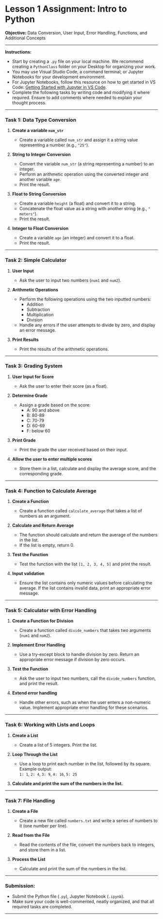 # Lesson 1 Assignment: Intro to Python  
**Objective:** Data Conversion, User Input, Error Handling, Functions, and Additional Concepts

---

**Instructions:**  
- Start by creating a `.py` file on your local machine. We recommend creating a `PythonClass` folder on your Desktop for organizing your work.
- You may use Visual Studio Code, a command terminal, or Jupyter Notebooks for your development environment.
- For Jupyter Notebooks, follow this resource on how to get started in VS Code: [Getting Started with Jupyter in VS Code](https://code.visualstudio.com/docs/datascience/jupyter-notebooks).
- Complete the following tasks by writing code and modifying it where required. Ensure to add comments where needed to explain your thought process.

---

### Task 1: Data Type Conversion

1. **Create a variable `num_str`**  
    - Create a variable called `num_str` and assign it a string value representing a number (e.g., `"25"`).

2. **String to Integer Conversion**  
    - Convert the variable `num_str` (a string representing a number) to an integer.  
    - Perform an arithmetic operation using the converted integer and another variable `age`.  
    - Print the result.

3. **Float to String Conversion**  
    - Create a variable `height` (a float) and convert it to a string.  
    - Concatenate the float value as a string with another string (e.g., `" meters"`).  
    - Print the result.

4. **Integer to Float Conversion**  
    - Create a variable `age` (an integer) and convert it to a float.  
    - Print the result.

---

### Task 2: Simple Calculator

1. **User Input**  
    - Ask the user to input two numbers (`num1` and `num2`).

2. **Arithmetic Operations**  
    - Perform the following operations using the two inputted numbers:  
      - Addition  
      - Subtraction  
      - Multiplication  
      - Division  
    - Handle any errors if the user attempts to divide by zero, and display an error message.

3. **Print Results**  
    - Print the results of the arithmetic operations.

---

### Task 3: Grading System

1. **User Input for Score**  
    - Ask the user to enter their score (as a float).

2. **Determine Grade**  
    - Assign a grade based on the score:  
        - A: 90 and above  
        - B: 80-89  
        - C: 70-79  
        - D: 60-69  
        - F: below 60  

3. **Print Grade**  
    - Print the grade the user received based on their input.

4. **Allow the user to enter multiple scores**  
    - Store them in a list, calculate and display the average score, and the corresponding grade.

---

### Task 4: Function to Calculate Average

1. **Create a Function**  
    - Create a function called `calculate_average` that takes a list of numbers as an argument.  

2. **Calculate and Return Average**  
    - The function should calculate and return the average of the numbers in the list.  
    - If the list is empty, return 0.

3. **Test the Function**  
    - Test the function with the list `[1, 2, 3, 4, 5]` and print the result.

4. **Input validation**  
    - Ensure the list contains only numeric values before calculating the average. If the list contains invalid data, print an appropriate error message.

---

### Task 5: Calculator with Error Handling

1. **Create a Function for Division**  
    - Create a function called `divide_numbers` that takes two arguments (`num1` and `num2`).

2. **Implement Error Handling**  
    - Use a try-except block to handle division by zero. Return an appropriate error message if division by zero occurs.

3. **Test the Function**  
    - Ask the user to input two numbers, call the `divide_numbers` function, and print the result.

4. **Extend error handling**  
    - Handle other errors, such as when the user enters a non-numeric value. Implement appropriate error handling for these scenarios.

---

### Task 6: Working with Lists and Loops

1. **Create a List**  
    - Create a list of 5 integers. Print the list.

2. **Loop Through the List**  
    - Use a loop to print each number in the list, followed by its square. Example output:  
      `1: 1`, `2: 4`, `3: 9`, `4: 16`, `5: 25`

3. **Calculate and print the sum of the numbers in the list.**

---

### Task 7: File Handling

1. **Create a File**  
    - Create a new file called `numbers.txt` and write a series of numbers to it (one number per line).

2. **Read from the File**  
    - Read the contents of the file, convert the numbers back to integers, and store them in a list.

3. **Process the List**  
    - Calculate and print the sum of the numbers in the list.

---

### Submission:
- Submit the Python file (`.py`), Jupyter Notebook (`.ipynb`).
- Make sure your code is well-commented, neatly organized, and that all required tasks are completed.

---

